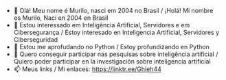 - 👋 Olá! Meu nome é Murilo, nasci em 2004 no Brasil / ¡Holá! Mi nombre es Murilo, Nací en 2004 en Brasil
- 👀 Estou interessado em Inteligência Artificial, Servidores e em Cibersegurança / Estoy interesado en Inteligencia Artificial, Servidores y Ciberseguridad
- 🌱 Estou me aprofudando no Python / Estoy profundizando en Python
- 💞️ Quero conseguir participar nas pesquisas sobre inteligência artificial / Quiero poder participar en la investigación sobre inteligencia artificial
- 📫 Meus links / Mi enlaces: https://linktr.ee/Ghieh44
